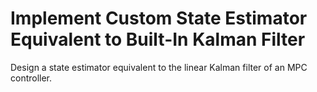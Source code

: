 # **Implement Custom State Estimator Equivalent to Built-In Kalman Filter**

Design a state estimator equivalent to the linear Kalman filter of an MPC controller.
